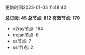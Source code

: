 更新时间2023-01-03 11:48:40

**总订阅: 45**
**总节点: 812**
**有效节点: 179**
- v2ray节点: 164
- trojan节点: 6
- ss节点: 7
- ssr节点: 2
